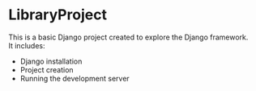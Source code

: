 # LibraryProject
This is a basic Django project created to explore the Django framework.  
It includes:
- Django installation
- Project creation
- Running the development server

